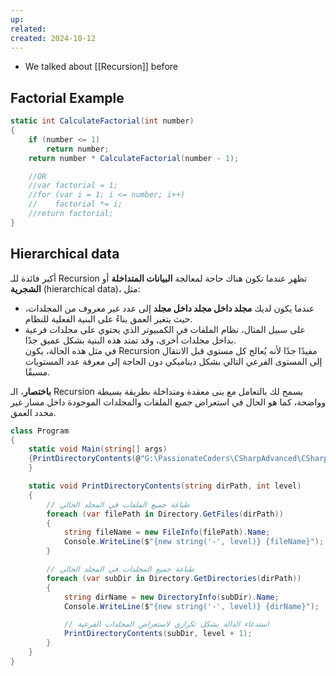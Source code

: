 ```yaml
---
up: 
related: 
created: 2024-10-12
---
```

- We talked about [[Recursion]] before

## Factorial Example
```cs
static int CalculateFactorial(int number)
{
    if (number <= 1)
        return number;
    return number * CalculateFactorial(number - 1);

	//OR
    //var factorial = 1;
    //for (var i = 1; i <= number; i++)
    //    factorial *= i;
    //return factorial;
}
```

## Hierarchical data
أكبر فائدة للـ Recursion تظهر عندما تكون هناك حاجة لمعالجة **البيانات المتداخلة** أو **الشجرية** (hierarchical data)، مثل:

- عندما يكون لديك **مجلد داخل مجلد داخل مجلد** إلى عدد غير معروف من المجلدات، حيث يتغير العمق بناءً على البنية الفعلية للنظام.
- على سبيل المثال، نظام الملفات في الكمبيوتر الذي يحتوي على مجلدات فرعية بداخل مجلدات أخرى، وقد تمتد هذه البنية بشكل عميق جدًا.  
    في مثل هذه الحالة، يكون Recursion مفيدًا جدًا لأنه يُعالج كل مستوى قبل الانتقال إلى المستوى الفرعي التالي بشكل ديناميكي دون الحاجة إلى معرفة عدد المستويات مسبقًا.

**باختصار**، الـ Recursion يسمح لك بالتعامل مع بنى معقدة ومتداخلة بطريقة بسيطة وواضحة، كما هو الحال في استعراض جميع الملفات والمجلدات الموجودة داخل مسار غير محدد العمق.

```cs
class Program
{
    static void Main(string[] args)
    {PrintDirectoryContents(@"G:\PassionateCoders\CSharpAdvanced\CSharpAdvanced", 1);
    }

    static void PrintDirectoryContents(string dirPath, int level)
    {
        // طباعة جميع الملفات في المجلد الحالي
        foreach (var filePath in Directory.GetFiles(dirPath))
        {
            string fileName = new FileInfo(filePath).Name;
            Console.WriteLine($"{new string('-', level)} {fileName}");
        }

        // طباعة جميع المجلدات في المجلد الحالي
        foreach (var subDir in Directory.GetDirectories(dirPath))
        {
            string dirName = new DirectoryInfo(subDir).Name;
            Console.WriteLine($"{new string('-', level)} {dirName}");

            // استدعاء الدالة بشكل تكراري لاستعراض المجلدات الفرعية
            PrintDirectoryContents(subDir, level + 1);
        }
    }
}
```